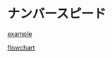 # ナンバースピード
[example](example.puml)
<!-- @import "example.puml" -->
[flowchart](flowchart.puml)
<!--@import "flowchart.puml" -->
